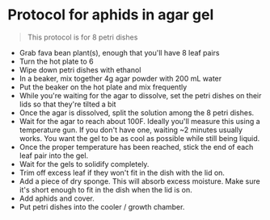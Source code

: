 
# Protocol for aphids in agar gel

> This protocol is for 8 petri dishes

* Grab fava bean plant(s), enough that you'll have 8 leaf pairs
* Turn the hot plate to 6
* Wipe down petri dishes with ethanol
* In a beaker, mix together 4g agar powder with 200 mL water
* Put the beaker on the hot plate and mix frequently
* While you're waiting for the agar to dissolve, set the petri dishes
  on their lids so that they're tilted a bit
* Once the agar is dissolved, split the solution among the 8 petri dishes.
* Wait for the agar to reach about 100F. Ideally you'll measure this using
  a temperature gun. If you don't have one, waiting ~2 minutes usually works.
  You want the gel to be as cool as possible while still being liquid.
* Once the proper temperature has been reached, stick the end of each leaf 
  pair into the gel.
* Wait for the gels to solidify completely. 
* Trim off excess leaf if they won't fit in the dish with the lid on.
* Add a piece of dry sponge. This will absorb excess moisture.
  Make sure it's short enough to fit in the dish when the lid is on.
* Add aphids and cover.
* Put petri dishes into the cooler / growth chamber.
